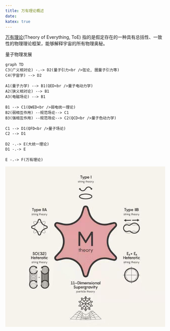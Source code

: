 ```yaml
---
title: 万有理论概述
date: 
katex: true
---
```


[万有理论][toe](Theory of Everything, ToE) 指的是假定存在的一种具有总括性、一致性的物理理论框架，能够解释宇宙的所有物理奥秘。

[toe]: https://baike.baidu.com/item/%E4%B8%87%E6%9C%89%E7%90%86%E8%AE%BA/630145?fr=aladdin

量子物理发展

```mermaid
graph TD
C3(广义相对论) -.-> D2(量子引力<br />弦论, 圈量子引力等)
C4(宇宙学) --> D2

A1(量子力学) --> B1(QED<br />量子电动力学)
A2(狭义相对论) --> B1
A3(电磁场论) --> B1

B1 --> C1(QWED<br />弱电统一理论)
B2(弱相互作用) --规范场论--> C1
B3(强相互作用) --规范场论--> C2(QCD<br />量子色动力学)

C1 --> D1(QFD<br />量子场论)
C2 --> D1

D2 -.-> E(大统一理论)
D1 -.-> E

E -.-> F(万有理论)
```



![](ToE.assets/M-theory.jpg)

